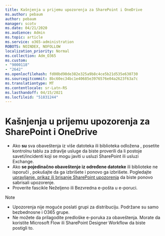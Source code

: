 ```yaml
---
title: Kašnjenja u prijemu upozorenja za SharePoint i OneDrive
ms.author: pebaum
author: pebaum
manager: scotv
ms.date: 04/21/2020
ms.audience: Admin
ms.topic: article
ms.service: o365-administration
ROBOTS: NOINDEX, NOFOLLOW
localization_priority: Normal
ms.collection: Adm_O365
ms.custom:
- "9000118"
- "2642"
ms.openlocfilehash: fd00bd90de382e325a9b8c4ce5b21d535e630730
ms.sourcegitcommit: 8bc60ec34bc1e40685e3976576e04a2623f63a7c
ms.translationtype: MT
ms.contentlocale: sr-Latn-RS
ms.lasthandoff: 04/15/2021
ms.locfileid: "51831244"
---
```

# <a name="delays-in-receiving-sharepoint-and-onedrive-alerts"></a>Kašnjenja u prijemu upozorenja za SharePoint i OneDrive

- Ako **su** sva obaveštenja iz više datoteka ili [](https://portal.office.com/adminportal/home?ref=/servicehealth) biblioteka odložena , posetite kontrolnu tablu za zdravlje usluge da biste proverili da li postoje saveti/incidenti koji se mogu javiti u usluzi SharePoint ili usluzi Exchange.
- Ako **se pojedinačno obaveštenje iz određene datoteke** ili biblioteke ne isporuči , pokušajte da ga izbrišete i ponovo ga izbrišete. Pogledajte [upravljanje, prikaz ili brisanje SharePoint upozorenja](https://support.microsoft.com/office/99dfb19c-9a90-4a8c-aba1-aa8c8afb0de2) da biste ponovo sabrisali upozorenje.
- Proverite fascikle Neželjeno ili Bezvredna e-pošta u e-poruci.

> [!NOTE]
> - Upozorenja nije moguće poslati grupi za distribuciju. Podržane su samo bezbednosne i O365 grupe.
> - Ne možete da prilagodite predloške e-poruka za obaveštenja. Morate da koristite Microsoft Flow ili SharePoint Designer Workflow da biste postigli to.

